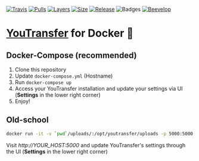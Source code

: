 [![Travis](https://shields.beevelop.com/travis/beevelop/docker-youtransfer.svg?style=flat-square)](https://travis-ci.org/beevelop/docker-youtransfer)
[![Pulls](https://shields.beevelop.com/docker/pulls/beevelop/youtransfer.svg?style=flat-square)](https://links.beevelop.com/d-youtransfer)
[![Layers](https://shields.beevelop.com/docker/image/layers/beevelop/youtransfer/latest.svg?style=flat-square)](https://links.beevelop.com/d-youtransfer)
[![Size](https://shields.beevelop.com/docker/image/size/beevelop/youtransfer/latest.svg?style=flat-square)](https://links.beevelop.com/d-youtransfer)
[![Release](https://shields.beevelop.com/github/release/beevelop/docker-youtransfer.svg?style=flat-square)](https://github.com/beevelop/docker-youtransfer/releases)
![Badges](https://shields.beevelop.com/badge/badges-7-brightgreen.svg?style=flat-square)
[![Beevelop](https://links.beevelop.com/honey-badge)](https://beevelop.com)

# [YouTransfer](https://github.com/remie/YouTransfer) for Docker :whale:

## Docker-Compose (recommended)
1. Clone this repository
2. Update `docker-compose.yml` (Hostname)
3. Run `docker-compose up`
4. Access your YouTransfer installation and update your settings via UI (**Settings** in the lower right corner)
5. Enjoy!

## Old-school
```bash
docker run -it -v `pwd`/uploads/:/opt/youtransfer/uploads -p 5000:5000 beevelop/youtransfer
```

Visit *http://YOUR_HOST:5000* and update YouTransfer's settings through the UI (**Settings** in the lower right corner)
